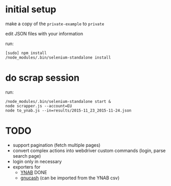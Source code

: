 
# initial setup

make a copy of the `private-example` to `private`

edit JSON files with your information

run:

    [sudo] npm install
    /node_modules/.bin/selenium-standalone install



# do scrap session

run:

    /node_modules/.bin/selenium-standalone start &
    node scrapper.js --account=EU
    node to_ynab.js --in=results/2015-11_23_2015-11-24.json



# TODO

* support pagination (fetch multiple pages)
* convert complex actions into webdriver custom commands (login, parse search page)
* login only in necessary
* exporters for
    * [YNAB](https://www.youneedabudget.com/support/article/csv-file-importing) DONE
    * [gnucash](http://wiki.gnucash.org/wiki/GnuCash_XML_format) (can be imported from the YNAB csv)
